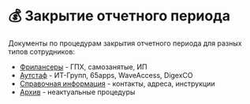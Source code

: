 # 💰 Закрытие отчетного периода

Документы по процедурам закрытия отчетного периода для разных типов сотрудников:

- [Фрилансеры](./фрилансеры.md) - ГПХ, самозанятые, ИП
- [Аутстаф](./аутстаф.md) - ИТ-Групп, 65apps, WaveAccess, DigexCO
- [Справочная информация](./справочники.md) - контакты, адреса, инструкции
- [Архив](./архив.md) - неактуальные процедуры
